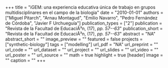 +++
title = "iGEM: una experiencia educativa única de trabajo en grupos multidisciplinares en el campo de la biologia"
date = "2010-01-01"
authors = ["Miguel Pitarch", "Arnau Montagud", "Emilio Navarro", "Pedro Fernández de Córdoba", "Javier F Urchueguía"]
publication_types = ["2"]
publication = "Revista de la Facultad de EducaciÃ³n, (17), _pp. 57--63_"
publication_short = "Revista de la Facultad de EducaciÃ³n, (17), _pp. 57--63_"
abstract = "NA"
abstract_short = ""
image_preview = ""
featured = false
projects = ["synthetic-biology"]
tags = ["modelling"]
url_pdf = "NA"
url_preprint = ""
url_code = ""
url_dataset = ""
url_project = ""
url_slides = ""
url_video = ""
url_poster = ""
url_source = ""
math = true
highlight = true
[header]
image = ""
caption = ""
+++
